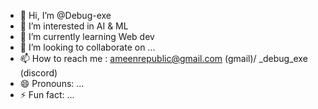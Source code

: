 - 👋 Hi, I’m @Debug-exe
- 👀 I’m interested in AI & ML
- 🌱 I’m currently learning Web dev
- 💞️ I’m looking to collaborate on ...
- 📫 How to reach me : ameenrepublic@gmail.com (gmail)/ _debug_exe (discord)
- 😄 Pronouns: ...
- ⚡ Fun fact: ...

<!---
Debug-exe/Debug-exe is a ✨ special ✨ repository because its `README.md` (this file) appears on your GitHub profile.
You can click the Preview link to take a look at your changes.
--->
